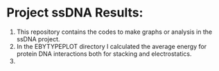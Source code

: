 # Project ssDNA Results:  
1. This repository contains the codes to make graphs or analysis in the ssDNA project.  
2. In the EBYTYPEPLOT directory I calculated the average energy for protein DNA interactions both for stacking and electrostatics.  
3.
